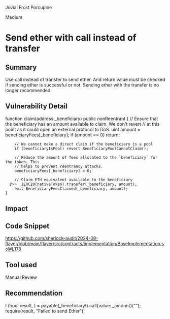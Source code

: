 Jovial Frost Porcupine

Medium

# Send ether with call instead of transfer

## Summary
Use call instead of transfer to send ether. And return value must be checked if sending ether is successful or not. Sending ether with the transfer is no longer recommended.
## Vulnerability Detail
 function claim(address _beneficiary) public nonReentrant {
        // Ensure that the beneficiary has an amount available to claim. We don't revert
        // at this point as it could open an external protocol to DoS.
        uint amount = beneficiaryFees[_beneficiary];
        if (amount == 0) return;

        // We cannot make a direct claim if the beneficiary is a pool
        if (beneficiaryIsPool) revert BeneficiaryPoolCannotClaim();

        // Reduce the amount of fees allocated to the `beneficiary` for the token. This
        // helps to prevent reentrancy attacks.
        beneficiaryFees[_beneficiary] = 0;

        // Claim ETH equivalent available to the beneficiary
      @>>  IERC20(nativeToken).transfer(_beneficiary, amount);
        emit BeneficiaryFeesClaimed(_beneficiary, amount);
    }

## Impact

## Code Snippet
https://github.com/sherlock-audit/2024-08-flayer/blob/main/flayer/src/contracts/implementation/BaseImplementation.sol#L178
## Tool used

Manual Review

## Recommendation
  I
(bool result, ) = payable(_beneficiaryt).call{value: _amount}(""); require(result, "Failed to send Ether");